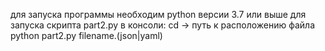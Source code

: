 для запуска программы необходим python версии 3.7 или выше
для запуска скрипта part2.py в консоли:
cd -> путь к расположению файла
python part2.py filename.(json|yaml)
